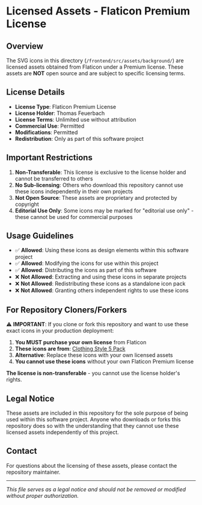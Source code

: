 # Licensed Assets - Flaticon Premium License

## Overview
The SVG icons in this directory (`/frontend/src/assets/background/`) are licensed assets obtained from Flaticon under a Premium license. These assets are **NOT** open source and are subject to specific licensing terms.

## License Details
- **License Type**: Flaticon Premium License
- **License Holder**: Thomas Feuerbach
- **License Terms**: Unlimited use without attribution
- **Commercial Use**: Permitted
- **Modifications**: Permitted
- **Redistribution**: Only as part of this software project

## Important Restrictions
1. **Non-Transferable**: This license is exclusive to the license holder and cannot be transferred to others
2. **No Sub-licensing**: Others who download this repository cannot use these icons independently in their own projects
3. **Not Open Source**: These assets are proprietary and protected by copyright
4. **Editorial Use Only**: Some icons may be marked for "editorial use only" - these cannot be used for commercial purposes

## Usage Guidelines
- ✅ **Allowed**: Using these icons as design elements within this software project
- ✅ **Allowed**: Modifying the icons for use within this project
- ✅ **Allowed**: Distributing the icons as part of this software
- ❌ **Not Allowed**: Extracting and using these icons in separate projects
- ❌ **Not Allowed**: Redistributing these icons as a standalone icon pack
- ❌ **Not Allowed**: Granting others independent rights to use these icons

## For Repository Cloners/Forkers

⚠️ **IMPORTANT**: If you clone or fork this repository and want to use these exact icons in your production deployment:

1. **You MUST purchase your own license** from Flaticon
2. **These icons are from**: [Clothing Style 5 Pack](https://www.flaticon.com/packs/clothing-style-5)
3. **Alternative**: Replace these icons with your own licensed assets
4. **You cannot use these icons** without your own Flaticon Premium license

**The license is non-transferable** - you cannot use the license holder's rights.

## Legal Notice
These assets are included in this repository for the sole purpose of being used within this software project. Anyone who downloads or forks this repository does so with the understanding that they cannot use these licensed assets independently of this project.

## Contact
For questions about the licensing of these assets, please contact the repository maintainer.

---
*This file serves as a legal notice and should not be removed or modified without proper authorization.*
